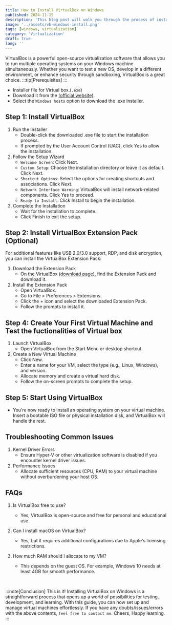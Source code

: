 ```yaml
---
title: How to Install VirtualBox on Windows
published: 2024-11-15
description: 'This blog post will walk you through the process of installing VirtualBox on a Windows OS'
image: '../assets/vb-windows-install.png'
tags: [windows, virtualization]
category: 'Virtualization'
draft: true
lang: ''
---
```

VirtualBox is a powerful open-source virtualization software that allows you to run multiple operating systems on your Windows machine simultaneously. Whether you want to test a new OS, develop in a different environment, or enhance security through sandboxing, VirtualBox is a great choice.
:::tip[Prerequisites]
:::
- Installer file for Virtual box.(`.exe`)
- Download it from the [(official website)](https://www.virtualbox.org/wiki/Downloads).
- Select the `Windows hosts` option to download the .exe installer.

## Step 1: Install VirtualBox
1. Run the Installer
    - Double-click the downloaded .exe file to start the installation process.
    - If prompted by the User Account Control (UAC), click Yes to allow the installation.
2. Follow the Setup Wizard
    - `Welcome Screen`: Click Next.
    - `Custom Setup`: Choose the installation directory or leave it as default. Click Next.
    - `Shortcut Options`: Select the options for creating shortcuts and associations. Click Next.
    - `Network Interface Warning`: VirtualBox will install network-related components. Click Yes to proceed.
    - `Ready to Install`: Click Install to begin the installation.
3. Complete the Installation
    - Wait for the installation to complete.
    - Click Finish to exit the setup.

## Step 2: Install VirtualBox Extension Pack (Optional)
For additional features like USB 2.0/3.0 support, RDP, and disk encryption, you can install the VirtualBox Extension Pack:
1. Download the Extension Pack
    - On the VirtualBox [(download page)](https://www.virtualbox.org/wiki/Downloads), find the Extension Pack and download it.
2. Install the Extension Pack
    - Open VirtualBox.
    - Go to File > Preferences > Extensions.
    - Click the + icon and select the downloaded Extension Pack.
    - Follow the prompts to install it.

## Step 4: Create Your First Virtual Machine and Test the fuctionalities of Virtual box
1. Launch VirtualBox
    - Open VirtualBox from the Start Menu or desktop shortcut.
2. Create a New Virtual Machine
    - Click New.
    - Enter a name for your VM, select the type (e.g., Linux, Windows), and version.
    - Allocate memory and create a virtual hard disk.
    - Follow the on-screen prompts to complete the setup.

## Step 5: Start Using VirtualBox
- You’re now ready to install an operating system on your virtual machine. Insert a bootable ISO file or physical installation disk, and VirtualBox will handle the rest.

## Troubleshooting Common Issues
1. Kernel Driver Errors
    - Ensure Hyper-V or other virtualization software is disabled if you encounter kernel driver issues.
2. Performance Issues
    - Allocate sufficient resources (CPU, RAM) to your virtual machine without overburdening your host OS.

## FAQs
1. Is VirtualBox free to use?
    - Yes, VirtualBox is open-source and free for personal and educational use.

2. Can I install macOS on VirtualBox?
    - Yes, but it requires additional configurations due to Apple's licensing restrictions.

3. How much RAM should I allocate to my VM?
    - This depends on the guest OS. For example, Windows 10 needs at least 4GB for smooth performance.

<br>

:::note[Conclusion]
This is it! Installing VirtualBox on Windows is a straightforward process that opens up a world of possibilities for testing, development, and learning. With this guide, you can now set up and manage virtual machines effortlessly. If you have any doubts/issues/errors with the above contents, `feel free to contact me`. Cheers, Happy learning.
:::

